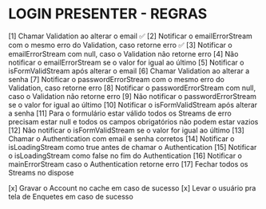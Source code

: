 # LOGIN PRESENTER - REGRAS

[1] Chamar Validation ao alterar o email ✅
[2] Notificar o emailErrorStream com o mesmo erro do Validation, caso retorne erro ✅
[3] Notificar o emailErrorStream com null, caso o Validation não retorne erro
[4] Não notificar o emailErrorStream se o valor for igual ao último
[5] Notificar o isFormValidStream após alterar o email
[6] Chamar Validation ao alterar a senha
[7] Notificar o passwordErrorStream com o mesmo erro do Validation, caso retorne erro
[8] Notificar o passwordErrorStream com null, caso o Validation não retorne erro
[9] Não notificar o passwordErrorStream se o valor for igual ao último
[10] Notificar o isFormValidStream após alterar a senha
[11] Para o formulário estar válido todos os Streams de erro precisam estar null e todos os campos obrigatórios não podem estar vazios
[12] Não notificar o isFormValidStream se o valor for igual ao último
[13] Chamar o Authentication com email e senha corretos
[14] Notificar o isLoadingStream como true antes de chamar o Authentication
[15] Notificar o isLoadingStream como false no fim do Authentication
[16] Notificar o mainErrorStream caso o Authentication retorne erro
[17] Fechar todos os Streams no dispose

[x] Gravar o Account no cache em caso de sucesso
[x] Levar o usuário pra tela de Enquetes em caso de sucesso